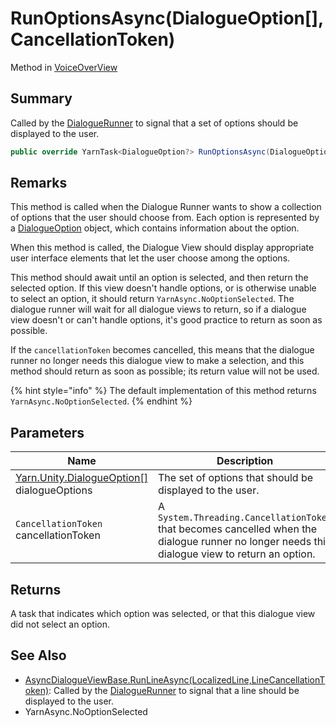 # RunOptionsAsync(DialogueOption\[],CancellationToken)

Method in [VoiceOverView](yarn.unity.voiceoverview.md)

## Summary

Called by the [DialogueRunner](yarn.unity.dialoguerunner.md) to signal that a set of options should be displayed to the user.

```csharp
public override YarnTask<DialogueOption?> RunOptionsAsync(DialogueOption[] dialogueOptions, CancellationToken cancellationToken)
```

## Remarks

This method is called when the Dialogue Runner wants to show a collection of options that the user should choose from. Each option is represented by a [DialogueOption](yarn.unity.dialogueoption.md) object, which contains information about the option.

When this method is called, the Dialogue View should display appropriate user interface elements that let the user choose among the options.

This method should await until an option is selected, and then return the selected option. If this view doesn't handle options, or is otherwise unable to select an option, it should return `YarnAsync.NoOptionSelected`. The dialogue runner will wait for all dialogue views to return, so if a dialogue view doesn't or can't handle options, it's good practice to return as soon as possible.

If the `cancellationToken` becomes cancelled, this means that the dialogue runner no longer needs this dialogue view to make a selection, and this method should return as soon as possible; its return value will not be used.

{% hint style="info" %}
The default implementation of this method returns `YarnAsync.NoOptionSelected`.
{% endhint %}

## Parameters

| Name                                                                          | Description                                                                                                                                    |
| ----------------------------------------------------------------------------- | ---------------------------------------------------------------------------------------------------------------------------------------------- |
| [Yarn.Unity.DialogueOption\[\]](yarn.unity.dialogueoption.md) dialogueOptions | The set of options that should be displayed to the user.                                                                                       |
| `CancellationToken` cancellationToken                                         | A `System.Threading.CancellationToken` that becomes cancelled when the dialogue runner no longer needs this dialogue view to return an option. |

## Returns

A task that indicates which option was selected, or that this dialogue view did not select an option.

## See Also

* [AsyncDialogueViewBase.RunLineAsync(LocalizedLine,LineCancellationToken)](yarn.unity.asyncdialogueviewbase.runlineasync.md): Called by the [DialogueRunner](yarn.unity.dialoguerunner.md) to signal that a line should be displayed to the user.
* YarnAsync.NoOptionSelected
